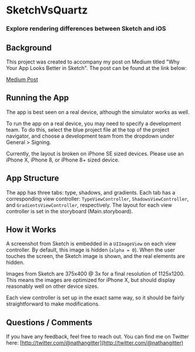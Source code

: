 #  SketchVsQuartz
### Explore rendering differences between Sketch and iOS

## Background
This project was created to accompany my post on Medium titled "Why Your App Looks Better in Sketch". The post can be found at the link below:

[Medium Post](https://medium.com/@nathangitter/why-your-app-looks-better-in-sketch-3a01b22c43d7)

## Running the App
The app is best seen on a real device, although the simulator works as well.

To run the app on a real device, you may need to specify a development team. To do this, select the blue project file at the top of the project navigator, and choose a development team from the dropdown under General > Signing.

Currently, the layout is broken on iPhone SE sized devices. Please use an iPhone X, iPhone 8, or iPhone 8+ sized device.

## App Structure
The app has three tabs: type, shadows, and gradients. Each tab has a corresponding view controller: `TypeViewController`, `ShadowsViewController`, and `GradientsViewController`, respectively. The layout for each view controller is set in the storyboard (Main.storyboard).

## How it Works
A screenshot from Sketch is embedded in a `UIImageView` on each view controller. By default, this image is hidden (`alpha = 0`). When the user touches the screen, the Sketch image is shown, and the real elements are hidden.

Images from Sketch are 375x400 @ 3x for a final resolution of 1125x1200. This means the images are optimized for iPhone X, but should display reasonably well on other device sizes.

Each view controller is set up in the exact same way, so it should be fairly straightforward to make modifications.

## Questions / Comments
If you have any feedback, feel free to reach out. You can find me on Twitter here: [http://twitter.com/@nathangitter](http://twitter.com/@nathangitter)
